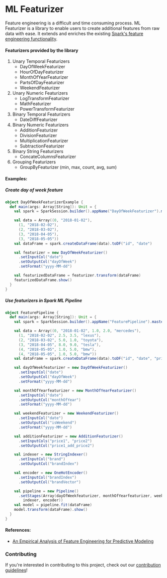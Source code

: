# ML Featurizer
Feature engineering is a difficult and time consuming process. ML Featurizer is a library
to enable users to create additional features from raw data with ease. 
It extends and enriches the existing [Spark's feature engineering functionality](https://spark.apache.org/docs/latest/ml-features.html).

#### Featurizers provided by the library

  1. Unary Temporal Featurizers
      * DayOfWeekFeaturizer
      * HourOfDayFeaturizer
      * MonthOfYearFeaturizer
      * PartsOfDayFeaturizer
      * WeekendFeaturizer
  2. Unary Numeric Featurizers
      * LogTransformFeaturizer
      * MathFeaturizer
      * PowerTransformFeaturizer
  3. Binary Temporal Featurizers
      * DateDiffFeaturizer
  4. Binary Numeric Featurizers
      * AdditionFeaturizer
      * DivisionFeaturizer
      * MultiplicationFeaturizer
      * SubtractionFeaturizer
  5. Binary String Featurizers
      * ConcateColumnsFeaturizer
  6. Grouping Featurizers
      * GroupByFeaturizer (min, max, count, avg, sum)

#### Examples:
##### Create day of week feature
```scala
object DayOfWeekFeaturizerExample {
  def main(args: Array[String]): Unit = {
    val spark = SparkSession.builder().appName("DayOfWeekFeaturizer").master("local").getOrCreate()

    val data = Array((0, "2018-01-02"),
      (1, "2018-02-02"),
      (2, "2018-03-02"),
      (3, "2018-04-05"),
      (3, "2018-05-05"))
    val dataFrame = spark.createDataFrame(data).toDF("id", "date")

    val featurizer = new DayOfWeekFeaturizer()
      .setInputCol("date")
      .setOutputCol("dayOfWeek")
      .setFormat("yyyy-MM-dd")

    val featurizedDataFrame = featurizer.transform(dataFrame)
    featurizedDataFrame.show()
  }
}

```      
##### Use featurizers in Spark ML Pipeline

```scala
object FeaturePipeline {
  def main(args: Array[String]): Unit = {
    val spark = SparkSession.builder().appName("FeaturePipeline").master("local").getOrCreate()

    val data = Array((0, "2018-01-02", 1.0, 2.0, "mercedes"),
      (1, "2018-02-02", 2.5, 3.5, "lexus"),
      (2, "2018-03-02", 5.0, 1.0, "toyota"),
      (3, "2018-04-05", 8.0, 9.0, "tesla"),
      (4, "2018-05-05", 1.0, 5.0, "bmw"),
      (4, "2018-05-05", 1.0, 5.0, "bmw"))
    val dataFrame = spark.createDataFrame(data).toDF("id", "date", "price1", "price2", "brand")

    val dayOfWeekfeaturizer = new DayOfWeekFeaturizer()
      .setInputCol("date")
      .setOutputCol("dayOfWeek")
      .setFormat("yyyy-MM-dd")

    val monthOfYearfeaturizer = new MonthOfYearFeaturizer()
      .setInputCol("date")
      .setOutputCol("monthOfYear")
      .setFormat("yyyy-MM-dd")

    val weekendFeaturizer = new WeekendFeaturizer()
      .setInputCol("date")
      .setOutputCol("isWeekend")
      .setFormat("yyyy-MM-dd")

    val additionFeaturizer = new AdditionFeaturizer()
      .setInputCols("price1", "price2")
      .setOutputCol("price1_add_price2")

    val indexer = new StringIndexer()
      .setInputCol("brand")
      .setOutputCol("brandIndex")

    val encoder = new OneHotEncoder()
      .setInputCol("brandIndex")
      .setOutputCol("brandVector")

    val pipeline = new Pipeline()
      .setStages(Array(dayOfWeekfeaturizer, monthOfYearfeaturizer, weekendFeaturizer, additionFeaturizer,
        indexer, encoder))
    val model = pipeline.fit(dataFrame)
    model.transform(dataFrame).show()
  }
}
```
#### References:
* [An Empirical Analysis of Feature Engineering for
 Predictive Modeling](https://arxiv.org/pdf/1701.07852.pdf)      

### Contributing

If you're interested in contributing to this project, check out our [contribution guidelines](CONTRIBUTING.md)!
